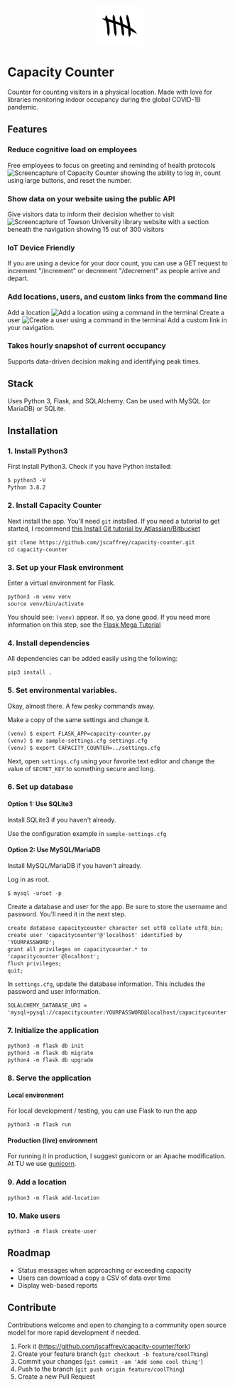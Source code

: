 <div align="center">
   <img src="https://raw.githubusercontent.com/jscaffrey/capacity-counter/main/app/static/images/logo-hero.png" alt="" />
</div>

# Capacity Counter
Counter for counting visitors in a physical location. Made with love for libraries monitoring indoor occupancy during the global COVID-19 pandemic.

## Features

### Reduce cognitive load on employees
Free employees to focus on greeting and reminding of health protocols
<img src="http://juliacaffrey.com/dist/img/screencapture.gif" alt="Screencapture of Capacity Counter showing the ability to log in, count using large buttons, and reset the number." />
### Show data on your website using the public API
Give visitors data to inform their decision whether to visit
<img src="http://juliacaffrey.com/dist/img/screenshot-occupancy.png" alt="Screencapture of Towson University library website with a section beneath the navigation showing 15 out of 300 visitors" />

### IoT Device Friendly
If you are using a device for your door count, you can use a GET request to increment "/increment" or decrement "/decrement" as people arrive and depart.

### Add locations, users, and custom links from the command line
Add a location
<img src="https://juliacaffrey.com/dist/img/add-location.gif" alt="Add a location using a command in the terminal"/>
Create a user
<img src="https://juliacaffrey.com/dist/img/create-user.gif" alt="Create a user using a command in the terminal"/>
Add a custom link in your navigation.
### Takes hourly snapshot of current occupancy
Supports data-driven decision making and identifying peak times.

## Stack
Uses Python 3, Flask, and SQLAlchemy. Can be used with MySQL (or MariaDB) or SQLite.

## Installation
### 1. Install Python3
First install Python3. Check if you have Python installed:

```
$ python3 -V
Python 3.8.2
```

### 2. Install Capacity Counter
Next install the app. You'll need `git` installed. If you need a tutorial to get started, I recommend [this Install Git tutorial by Atlassian/Bitbucket](https://www.atlassian.com/git/tutorials/install-git)
```
git clone https://github.com/jscaffrey/capacity-counter.git
cd capacity-counter
```

### 3. Set up your Flask environment
Enter a virtual environment for Flask.
```
python3 -m venv venv
source venv/bin/activate
```
You should see: `(venv)` appear. If so, ya done good.
If you need more information on this step, see the [Flask Mega Tutorial](https://blog.miguelgrinberg.com/post/the-flask-mega-tutorial-part-i-hello-world)

### 4. Install dependencies
All dependencies can be added easily using the following:
```
pip3 install .
```

### 5. Set environmental variables.
Okay, almost there. A few pesky commands away.

Make a copy of the same settings and change it.
```
(venv) $ export FLASK_APP=capacity-counter.py
(venv) $ mv sample-settings.cfg settings.cfg
(venv) $ export CAPACITY_COUNTER=../settings.cfg
```

Next, open `settings.cfg` using your favorite text editor and change the value of `SECRET_KEY` to something secure and long.

### 6. Set up database

#### Option 1: Use SQLite3
Install SQLite3 if you haven't already.

Use the configuration example in `sample-settings.cfg`

#### Option 2: Use MySQL/MariaDB
Install MySQL/MariaDB if you haven't already.

Log in as root.
```
$ mysql -uroot -p
```
Create a database and user for the app. Be sure to store the username and password. You'll need it in the next step.

```
create database capacitycounter character set utf8 collate utf8_bin;
create user 'capacitycounter'@'localhost' identified by 'YOURPASSWORD';
grant all privileges on capacitycounter.* to 'capacitycounter'@localhost';
flush privileges;
quit;
```

In `settings.cfg`, update the database information. This includes the password and user information.
```
SQLALCHEMY_DATABASE_URI = 'mysql+pysql://capacitycounter:YOURPASSWORD@localhost/capacitycounter
```

### 7. Initialize the application

```
python3 -m flask db init
python3 -m flask db migrate
python4 -m flask db upgrade
```

### 8. Serve the application

#### Local environment
For local development / testing, you can use Flask to run the app
```
python3 -m flask run
```

#### Production (live) environment
For running it in production, I suggest gunicorn or an Apache modification. At TU we use [gunicorn](https://pypi.org/project/gunicorn/).

### 9. Add a location

```
python3 -m flask add-location
```
### 10. Make users

```
python3 -m flask create-user
```

## Roadmap
- Status messages when approaching or exceeding capacity
- Users can download a copy a CSV of data over time
- Display web-based reports

## Contribute
Contributions welcome and open to changing to a community open source model for more rapid development if needed.
1. Fork it (<https://github.com/jscaffrey/capacity-counter/fork>)
2. Create your feature branch (`git checkout -b feature/coolThing`)
3. Commit your changes (`git commit -am 'Add some cool thing'`)
4. Push to the branch (`git push origin feature/coolThing`)
5. Create a new Pull Request
